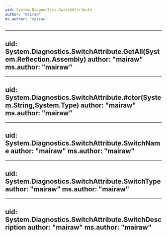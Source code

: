 ```yaml
---
uid: System.Diagnostics.SwitchAttribute
author: "mairaw"
ms.author: "mairaw"
---
```


---
uid: System.Diagnostics.SwitchAttribute.GetAll(System.Reflection.Assembly)
author: "mairaw"
ms.author: "mairaw"
---

---
uid: System.Diagnostics.SwitchAttribute.#ctor(System.String,System.Type)
author: "mairaw"
ms.author: "mairaw"
---

---
uid: System.Diagnostics.SwitchAttribute.SwitchName
author: "mairaw"
ms.author: "mairaw"
---

---
uid: System.Diagnostics.SwitchAttribute.SwitchType
author: "mairaw"
ms.author: "mairaw"
---

---
uid: System.Diagnostics.SwitchAttribute.SwitchDescription
author: "mairaw"
ms.author: "mairaw"
---
